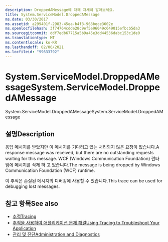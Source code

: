 ```yaml
---
description: DroppedAMessage에 대해 자세히 알아보세요.
title: System.ServiceModel.DroppedAMessage
ms.date: 03/30/2017
ms.assetid: a299401f-2983-45ea-b4f3-963bece3602e
ms.openlocfilehash: 3f74764cdde28c9ef5e96049c649015efbcb5da3
ms.sourcegitcommit: ddf7edb67715a5b9a45e3dd44536dabc153c1de0
ms.translationtype: MT
ms.contentlocale: ko-KR
ms.lasthandoff: 02/06/2021
ms.locfileid: "99633792"
---
```

# <a name="systemservicemodeldroppedamessage"></a><span data-ttu-id="cfc18-103">System.ServiceModel.DroppedAMessage</span><span class="sxs-lookup"><span data-stu-id="cfc18-103">System.ServiceModel.DroppedAMessage</span></span>

<span data-ttu-id="cfc18-104">System.ServiceModel.DroppedAMessage</span><span class="sxs-lookup"><span data-stu-id="cfc18-104">System.ServiceModel.DroppedAMessage</span></span>  
  
## <a name="description"></a><span data-ttu-id="cfc18-105">설명</span><span class="sxs-lookup"><span data-stu-id="cfc18-105">Description</span></span>  

 <span data-ttu-id="cfc18-106">응답 메시지를 받았지만 이 메시지를 기다리고 있는 처리되지 않은 요청이 없습니다.</span><span class="sxs-lookup"><span data-stu-id="cfc18-106">A response message was received, but there are no outstanding requests waiting for this message.</span></span> <span data-ttu-id="cfc18-107">WCF (Windows Communication Foundation) 런타임에 메시지를 삭제 하 고 있습니다.</span><span class="sxs-lookup"><span data-stu-id="cfc18-107">The message is being dropped by Windows Communication Foundation (WCF) runtime.</span></span>  
  
 <span data-ttu-id="cfc18-108">이 추적은 손실된 메시지의 디버깅에 사용할 수 있습니다.</span><span class="sxs-lookup"><span data-stu-id="cfc18-108">This trace can be used for debugging lost messages.</span></span>  
  
## <a name="see-also"></a><span data-ttu-id="cfc18-109">참고 항목</span><span class="sxs-lookup"><span data-stu-id="cfc18-109">See also</span></span>

- [<span data-ttu-id="cfc18-110">추적</span><span class="sxs-lookup"><span data-stu-id="cfc18-110">Tracing</span></span>](index.md)
- [<span data-ttu-id="cfc18-111">추적을 사용하여 애플리케이션 문제 해결</span><span class="sxs-lookup"><span data-stu-id="cfc18-111">Using Tracing to Troubleshoot Your Application</span></span>](using-tracing-to-troubleshoot-your-application.md)
- [<span data-ttu-id="cfc18-112">관리 및 진단</span><span class="sxs-lookup"><span data-stu-id="cfc18-112">Administration and Diagnostics</span></span>](../index.md)
